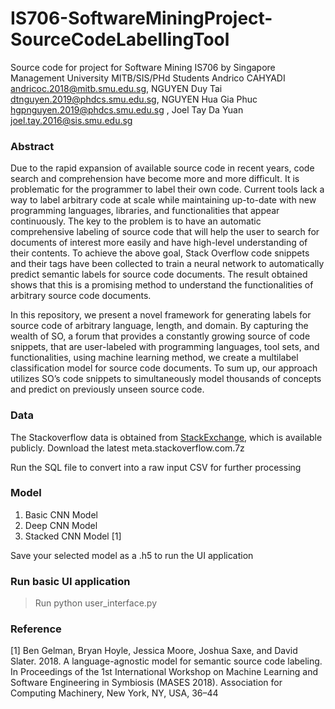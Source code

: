 # IS706-SoftwareMiningProject-SourceCodeLabellingTool
Source code for project for Software Mining IS706 by Singapore Management University MITB/SIS/PHd Students
Andrico CAHYADI andricoc.2018@mitb.smu.edu.sg, NGUYEN Duy Tai dtnguyen.2019@phdcs.smu.edu.sg, NGUYEN Hua Gia Phuc hgpnguyen.2019@phdcs.smu.edu.sg , Joel Tay Da Yuan joel.tay.2016@sis.smu.edu.sg

### Abstract

Due to the rapid expansion of available source code in recent years, code search and comprehension have become more and more difficult. It is problematic for the programmer to label their own code. Current tools lack a way to label arbitrary code at scale while maintaining up-to-date with new programming languages, libraries, and functionalities that appear continuously. The key to the problem is to have an automatic comprehensive labeling of source code that will help the user to search for documents of interest more easily and have high-level understanding of their contents. To achieve the above goal, Stack Overflow
code snippets and their tags have been collected to train a neural network to automatically predict semantic labels for source code documents. The result obtained shows that this is a promising method to understand the functionalities of arbitrary source code documents.

In this repository, we present a novel framework for generating labels for source code of arbitrary language, length, and domain. 
By capturing the wealth of SO, a forum that provides a constantly growing source of code snippets, that are user-labeled with programming languages, tool sets, and functionalities, using machine learning method, we create a multilabel classification model for source code documents. To sum up, our approach utilizes SO’s code snippets to simultaneously model thousands of concepts and predict
on previously unseen source code.

### Data
The Stackoverflow data is obtained from [StackExchange](https://archive.org/download/stackexchange), which is available publicly. 
Download the latest meta.stackoverflow.com.7z 

Run the SQL file to convert into a raw input CSV for further processing

### Model
1. Basic CNN Model
2. Deep CNN Model
3. Stacked CNN Model [1]

Save your selected model as a .h5 to run the UI application

### Run basic UI application
> Run python user_interface.py

### Reference 
[1] Ben Gelman, Bryan Hoyle, Jessica Moore, Joshua Saxe, and David Slater. 2018. A language-agnostic model for semantic source code labeling. In Proceedings of the 1st International Workshop on Machine Learning and Software Engineering in Symbiosis (MASES 2018). Association for Computing Machinery, New York, NY, USA, 36–44
